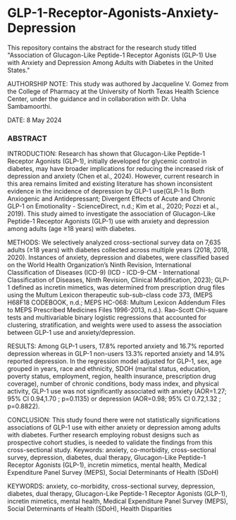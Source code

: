 # GLP-1-Receptor-Agonists-Anxiety-Depression
This repository contains the abstract for the research study titled "Association of Glucagon-Like Peptide-1 Receptor Agonists (GLP-1) Use with Anxiety and Depression Among Adults with Diabetes in the United States."

AUTHORSHIP NOTE: This study was authored by Jacqueline V. Gomez from the College of Pharmacy at the University of North Texas Health Science Center, under the guidance and in collaboration with Dr. Usha Sambamoorthi.

DATE: 8 May 2024

### ABSTRACT

INTRODUCTION: Research has shown that Glucagon-Like Peptide-1 Receptor Agonists (GLP-1), initially developed for glycemic control in diabetes, may have broader implications for reducing the increased risk of depression and anxiety (Chen et al., 2024). However, current research in this area remains limited and existing literature has shown inconsistent evidence in the incidence of depression by GLP-1 use(GLP-1 Is Both Anxiogenic and Antidepressant; Divergent Effects of Acute and Chronic GLP-1 on Emotionality - ScienceDirect, n.d.; Kim et al., 2020; Pozzi et al., 2019). This study aimed to investigate the association of Glucagon-Like Peptide-1 Receptor Agonists (GLP-1) use with anxiety and depression among adults (age ≥18 years) with diabetes. 

METHODS: We selectively analyzed cross-sectional survey data on 7,635 adults (≥18 years) with diabetes collected across multiple years (2018, 2018, 2020). Instances of anxiety, depression and diabetes, were classified based on the World Health Organization’s Ninth Revision, International Classification of Diseases (ICD-9) (ICD - ICD-9-CM - International Classification of Diseases, Ninth Revision, Clinical Modification, 2023); GLP-1 defined as incretin mimetics, was determined from prescription drug files using the Multum Lexicon therapeutic sub-sub-class code 373, (MEPS H68F18 CODEBOOK, n.d.; MEPS HC-068: Multum Lexicon Addendum Files to MEPS Prescribed Medicines Files 1996-2013, n.d.). Rao-Scott Chi-square tests and multivariable binary logistic regressions that accounted for clustering, stratification, and weights were used to assess the association between GLP-1 use and anxiety/depression. 

RESULTS: Among GLP-1 users, 17.8% reported anxiety and 16.7% reported depression whereas in GLP-1 non-users 13.3% reported anxiety and 14.9% reported depression. In the regression model adjusted for GLP-1, sex, age grouped in years, race and ethnicity, SDOH (marital status, education, poverty status, employment, region, health insurance, prescription drug coverage), number of chronic conditions, body mass index, and physical activity, GLP-1 use was not significantly associated with anxiety (AOR=1.27; 95% CI 0.94,1.70 ; p=0.1135) or depression (AOR=0.98; 95% CI 0.72,1.32 ; p=0.8822).

CONCLUSION: This study found there were not statistically significations associations of GLP-1 use with either anxiety or depression among adults with diabetes. Further research employing robust designs such as prospective cohort studies, is needed to validate the findings from this cross-sectional study.
Keywords: anxiety, co-morbidity, cross-sectional survey, depression, diabetes, dual therapy, Glucagon-Like Peptide-1 Receptor Agonists (GLP-1), incretin mimetics, mental health, Medical Expenditure Panel Survey (MEPS), Social Determinants of Health (SDoH) 

KEYWORDS: anxiety, co-morbidity, cross-sectional survey, depression, diabetes, dual therapy, Glucagon-Like Peptide-1 Receptor Agonists (GLP-1), incretin mimetics, mental health, Medical Expenditure Panel Survey (MEPS), Social Determinants of Health (SDoH), Health Disparities
